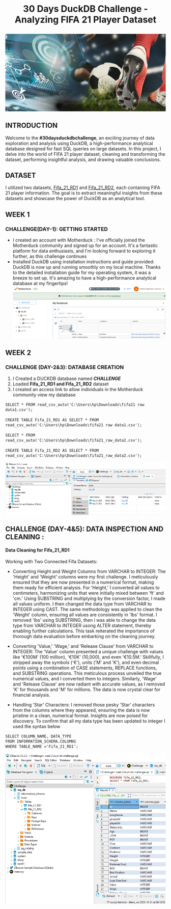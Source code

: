# <p align="center" >30 Days DuckDB Challenge - Analyzing FIFA 21 Player Dataset 
![](https://github.com/AnietieJohnson/FIFA21-DATASET-ANALYSIS-DUCKDB-SQL-/blob/main/DATA%20FOR%20FOOTBALL.jpg)

## INTRODUCTION
Welcome to the **#30daysduckdbchallenge**, an exciting journey of data exploration and analysis using DuckDB, a high-performance analytical database designed for fast SQL queries on large datasets. In this project, I delve into the world of FIFA 21 player dataset, cleaning and transforming the dataset, performing insightful analysis, and drawing valuable conclusions.

## DATASET
I utilized two datasets, [Fifa_21_RD1](https://github.com/AnietieJohnson/FIFA21-DATASET-ANALYSIS-DUCKDB-SQL-/blob/main/fifa21%20raw%20data1.csv) and [Fifa_21_RD2](https://github.com/AnietieJohnson/FIFA21-DATASET-ANALYSIS-DUCKDB-SQL-/blob/main/fifa21_raw_data2.csv), each containing FIFA 21 player information. The goal is to extract meaningful insights from these datasets and showcase the power of DuckDB as an analytical tool.

## WEEK 1 
### CHALLENGE(DAY-1): GETTING STARTED
- I created an account with Motherduck : I've officially joined the Motherduck community and signed up for an account. It's a fantastic platform for data enthusiasts, and I'm looking forward to exploring it further, as this challenge continues
- Installed DuckDB using installation instructions and guide provided: DuckDB is now up and running smoothly on my local machine. Thanks to the detailed installation guide for my operating system, it was a breeze to set up. It's amazing to have a high-performance analytical database at my fingertips! 
![](https://github.com/AnietieJohnson/FIFA21-DATASET-ANALYSIS-DUCKDB-SQL-/blob/main/duckdb%20profile.png)

## WEEK 2 
### CHALLENGE (DAY-2&3): DATABASE CREATION
1. I Created a DUCKDB database named **_CHALLENGE_**
2. Loaded **Fifa_21_RD1 and Fifa_21_RD2** dataset
3. I created an access link to allow individuals in the Motherduck community view my database

```
SELECT * FROM read_csv_auto('C:\Users\hp\Downloads\fifa21 raw data1.csv');

CREATE TABLE Fifa_21_RD1 AS SELECT * FROM read_csv_auto('C:\Users\hp\Downloads\fifa21 raw data1.csv');

SELECT * FROM read_csv_auto('C:\Users\hp\Downloads\fifa21_raw_data2.csv');

CREATE TABLE Fifa_21_RD2 AS SELECT * FROM read_csv_auto('C:\Users\hp\Downloads\fifa21_raw_data2.csv');
```
![](https://github.com/AnietieJohnson/FIFA21-DATASET-ANALYSIS-DUCKDB-SQL-/blob/main/Duckdb%20%20database.png)

## CHALLENGE (DAY-4&5): DATA INSPECTION AND CLEANING : 
#### Data Cleaning for Fifa_21_RD1
Working with Two Connected Fifa Datasets:
- Converting Height and Weight Columns from VARCHAR to INTEGER:
The 'Height' and 'Weight' columns were my first challenge. I meticulously ensured that they are now presented in a numerical format, making them ready for efficient analysis. For 'Height,' I converted all values to centimeters, harmonizing units that were initially mixed between 'ft' and 'cm.' Using SUBSTRING and multiplying by the conversion factor, I made all values uniform. I then changed the data type from VARCHAR to INTEGER using CAST. The same methodology was applied to clean the 'Weight' column, ensuring all values are consistently in 'lbs' format. I removed 'lbs' using SUBSTRING, then i was able to change the data type from VARCHAR to INTEGER usong ALTER statement, thereby enabling further calculations. This task reiterated the importance of thorough data evaluation before embarking on the cleaning journey.

- Converting 'Value,' 'Wage,' and 'Release Clause' from VARCHAR to INTEGER: 
The 'Value' column presented a unique challenge with values like '€100M' (100 million), '€10K' (10,000), and even '€10.5M.' Skillfully, I stripped away the symbols ('€'), units ('M' and 'K'), and even decimal points using a combination of CASE statements, REPLACE functions, and SUBSTRING operations. This meticulous process unveiled the true numerical values, and I converted them to integers. Similarly, 'Wage' and 'Release Clause' are now radiant with accurate values, as I removed 'K' for thousands and 'M' for millions. The data is now crystal clear for financial analysis.

- Handling 'Star' Characters: 
I removed those pesky 'Star' characters from the columns where they appeared, ensuring the data is now pristine in a clean, numerical format. Insights are now poised for discovery.
To confirm that all my data type has been updated to integer I used the syntax below
```
SELECT COLUMN_NAME, DATA_TYPE
FROM INFORMATION_SCHEMA.COLUMNS
WHERE TABLE_NAME ='Fifa_21_RD1';
```
![](https://github.com/AnietieJohnson/FIFA21-DATASET-ANALYSIS-DUCKDB-SQL-/blob/main/datatype%20change.png)
